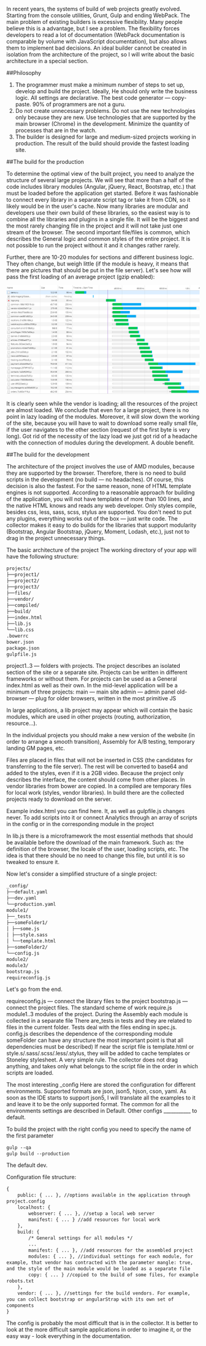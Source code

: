 In recent years, the systems of build of web projects greatly evolved. Starting from the console utilities, Grunt, Gulp and ending WebPack.
The main problem of existing builders is excessive flexibility. Many people believe this is a advantage, but I see a problem.
The flexibility forces developers to read a lot of documentation (WebPack documentation is comparable by volume with JavaScript documentation), but also allows them to implement bad decisions.
An ideal builder cannot be created in isolation from the architecture of the project, so I will write about the basic architecture in a special section.


##Philosophy

1. The programmer must make a minimum number of steps to set up, develop and build the project. Ideally, He should only write the business logic. All settings are declarative. The best code generator — copy-paste. 90% of programmers are not a guru. 
2. Do not create unnecessary problems. Do not use the new technologies only because they are new. Use technologies that are supported by the main browser (Chrome) in the development. Minimize the quantity of processes that are in the watch. 
3. The builder is designed for large and medium-sized projects working in production. The result of the build should provide the fastest loading site. 
 

##The build for the production
 
To determine the optimal view of the built project, you need to analyze the structure of several large projects. We will see that more than a half of the code includes library modules (Angular, jQuery, React, Bootstrap, etc.) that must be loaded before the application get started. Before it was fashionable to connect every library in a separate script tag or take it from CDN, so it likely would be in the user's cache. Now many libraries are modular and developers use their own build of these libraries, so the easiest way is to combine all the libraries and plugins in a single file. It will be the biggest and the most rarely changing file in the project and it will not take just one stream of the browser. 
The second important file/files is common, which describes the General logic and common styles of the entire project. It is not possible to run the project without it and it changes rather rarely. 
 
Further, there are 10-20 modules for sections and different business logic. They often change, but weigh little (if the module is heavy, it means that there are pictures that should be put in the file server). 
Let's see how will pass the first loading of an average project (gzip enabled):

![network](https://raw.githubusercontent.com/tamtakoe/node-arjs-builder/master/docs/assets/network.png)

It is clearly seen while the vendor is loading; all the resources of the project are almost loaded. We conclude that even for a large project, there is no point in lazy loading of the modules. Moreover, it will slow down the working of the site, because you will have to wait to download some really small file, if the user navigates to the other section (request of the first byte is very long). 
Got rid of the necessity of the lazy load we just got rid of a headache with the connection of modules during the development. A double benefit. 
 
 
##The build for the development
 
The architecture of the project involves the use of AMD modules, because they are supported by the browser. Therefore, there is no need to build scripts in the development (no build — no headaches). Of course, this decision is also the fastest. For the same reason, none of HTML template engines is not supported. According to a reasonable approach for building of the application, you will not have templates of more than 100 lines, and the native HTML knows and reads any web developer. Only styles compile, besides css, less, sass, scss, stylus are supported. You don't need to put any plugins, everything works out of the box — just write code. 
The collector makes it easy to do builds for the libraries that support modularity (Bootstrap, Angular Bootstrap, jQuery, Moment, Lodash, etc.), just not to drag in the project unnecessary things. 
 
The basic architecture of the project 
The working directory of your app will have the following structure: 

```
projects/
├──project1/ 
├──project2/ 
├──project3/ 
├──files/ 
├──vendor/ 
├──compiled/ 
├──build/ 
├──index.html 
├──lib.js 
└──lib.css 
.bowerrc 
bower.json 
package.json 
gulpfile.js 
```

project1..3 — folders with projects. The project describes an isolated section of the site or a separate site. Projects can be written in different frameworks or without them. For projects can be used as a General index.html as well as their own. In the mid-level application will be a minimum of three projects: 
main — main site 
admin — admin panel 
old-browser — plug for older browsers, written in the most primitive JS 
 
In large applications, a lib project may appear which will contain the basic modules, which are used in other projects (routing, authorization, resource...). 
 
In the individual projects you should make a new version of the website (in order to arrange a smooth transition), Assembly for A/B testing, temporary landing GM pages, etc. 
 
Files are placed in files that will not be inserted in CSS (the candidates for transferring to the file server). The rest will be converted to base64 and added to the styles, even if it is a 2GB video. Because the project only describes the interface, the content should come from other places. 
In vendor libraries from bower are copied. 
In a compiled are temporary files for local work (styles, vendor libraries). 
In build there are the collected projects ready to download on the server. 
 
Example index.html you can find here. It, as well as gulpfile.js changes never. To add scripts into it or connect Analytics through an array of scripts in the config or in the corresponding module in the project 
 
In lib.js there is a microframework the most essential methods that should be available before the download of the main framework. Such as: the definition of the browser, the locale of the user, loading scripts, etc. The idea is that there should be no need to change this file, but until it is so tweaked to ensure it. 
 
Now let's consider a simplified structure of a single project: 

```
_config/
├──default.yaml 
├──dev.yaml 
└──production.yaml 
module1/ 
├──_tests 
├──someFolder1/ 
│ ├──some.js 
│ ├──style.sass 
│ └──template.html 
├──someFolder2/ 
└──config.js 
module2/ 
module3/ 
bootstrap.js 
requireconfig.js 
```

Let's go from the end. 
 
requireconfig.js — connect the library files to the project 
bootstrap.js — connect the project files. The standard scheme of work require.js 
module1..3 modules of the project. During the Assembly each module is collected in a separate file 
There are_tests in tests and they are related to files in the current folder. Tests deal with the files ending in spec.js. 
config.js describes the dependence of the corresponding module 
someFolder can have any structure  the most important point is that all dependencies must be described) 
If near the script file is template.html or style.s/.sass/.scss/.less/.stylus, they will be added to cache templates or Stoneley stylesheet. A very simple rule. The collector does not drag anything, and takes only what belongs to the script file in the order in which scripts are loaded. 
 
The most interesting _config 
Here are stored the configuration for different environments. Supported formats are json, json5, hjson, cson, yaml. As soon as the IDE starts to support json5, I will translate all the examples to it and leave it to be the only supported format. The common for all the environments settings are described in Default. Other configs ___________ to default. 
 
To build the project with the right config you need to specify the name of the first parameter

```
gulp --qa 
gulp build --production 
```

The default dev.
 
Configuration file structure:

```
{ 
    public: { ... }, //options available in the application through project.config
    localhost: {
        webserver: { ... }, //setup a local web server
        manifest: { ... } //add resources for local work
    },
    build: {
        /* General settings for all modules */
        ...
        manifest: { ... }, //add resources for the assembled project
        modules: { ... }, //individual settings for each module, for example, that vendor has contracted with the parameter mangle: true, and the style of the main module would be loaded as a separate file
        copy: { ... } //copied to the build of some files, for example robots.txt
    },
    vendor: { ... }, //settings for the build vendors. For example, you can collect bootstrap or angularStrap with its own set of components
} 
```

The config is probably the most difficult that is in the collector. It is better to look at the more difficult sample applications in order to imagine it, or the easy way - look everything in the documentation.